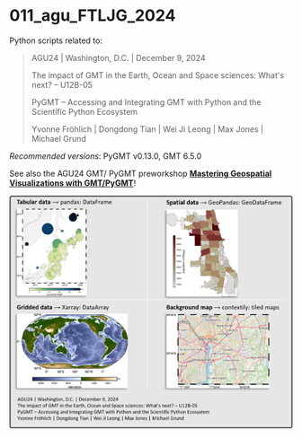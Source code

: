 # 011_agu_FTLJG_2024

Python scripts related to:

> AGU24 | Washington, D.C. | December 9, 2024
>
> The impact of GMT in the Earth, Ocean and Space sciences: What's next? – U12B-05
>
> PyGMT – Accessing and Integrating GMT with Python and the Scientific Python Ecosystem
>
> Yvonne Fröhlich | Dongdong Tian | Wei Ji Leong | Max Jones | Michael Grund

_Recommended versions_: PyGMT v0.13.0, GMT 6.5.0

See also the AGU24 GMT/ PyGMT preworkshop **[Mastering Geospatial Visualizations with GMT/PyGMT](https://www.generic-mapping-tools.org/agu24workshop)**!

![](https://github.com/yvonnefroehlich/gmt-pygmt-plotting/raw/main/_images/github_map_readme_011pygmt.png)
